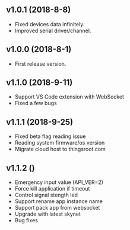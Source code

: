 v1.0.1 (2018-8-8)
-----------
* Fixed devices data infinitely.
* Improved serial driver/channel.

v1.0.0 (2018-8-1)
------------------

* First release version.

v1.1.0 (2018-9-11)
------------------

* Support VS Code extension with WebSocket
* Fixed a few bugs

v1.1.1 (2018-9-25)
------------------

* Fixed beta flag reading issue
* Reading system firmware/os version
* Migrate cloud host to thingsroot.com

v1.1.2 ()
------------------

* Emergency input value (API_VER=2)
* Force kill application if timeout
* Control signal stength led
* Support rename app instance name
* Support pack app from websocket
* Upgrade with latest skynet
* Bug fixes
